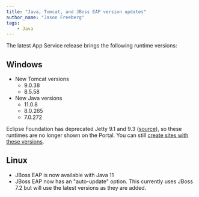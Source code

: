 ```yaml
---
title: "Java, Tomcat, and JBoss EAP version updates"
author_name: "Jason Freeberg"
tags: 
    - Java
---
```


The latest App Service release brings the following runtime versions:

## Windows

- New Tomcat versions
  - 9.0.38
  - 8.5.58
- New Java versions
  - 11.0.8
  - 8.0.265
  - 7.0.272

Eclipse Foundation has deprecated Jetty 9.1 and 9.3 ([source](https://www.eclipse.org/jetty/download.php)), so these runtimes are no longer shown on the Portal. You can still [create sites with these versions](TODO).

## Linux

- JBoss EAP is now available with Java 11
- JBoss EAP now has an "auto-update" option. This currently uses JBoss 7.2 but will use the latest versions as they are added.
